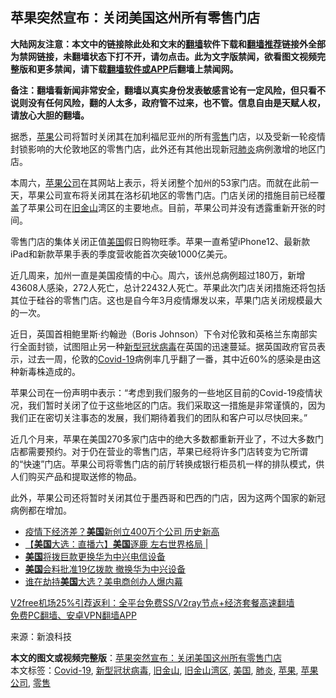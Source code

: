  <h2>苹果突然宣布：关闭美国这州所有零售门店</h2> <p class="notice"><b>大陆网友注意：本文中的链接除此处和文末的<a href="https://github.com/bannedbook/fanqiang" >翻墙</a>软件下载和<a href="https://github.com/killgcd/justmysocks/blob/master/README.md">翻墙推荐</a>链接外全部为禁网链接，未翻墙状态下打不开，请勿点击。此为文字版禁闻，欲看图文视频完整版和更多禁闻，请下载<a href="https://github.com/bannedbook/fanqiang">翻墙软件或APP</a>后翻墙上禁闻网。</p><p>备注：翻墙看新闻非常安全，翻墙以真实身份发表敏感言论有一定风险，但只看不说则没有任何风险，翻的人太多，政府管不过来，也不管。信息自由是天赋人权，请放心大胆的翻墙。</b></p>  <div class="entry"> <p id="conimg">据悉，<a href="https://www.bannedbook.org/bnews/tag/%e8%8b%b9%e6%9e%9c/" class="st_tag internal_tag" rel="tag" title="标签 苹果 下的日志">苹果</a>公司将暂时关闭其在加利福尼亚州的所有<a href="https://www.bannedbook.org/bnews/tag/%E9%9B%B6%E5%94%AE/" class="st_tag internal_tag" rel="tag" title="标签 零售 下的日志">零售</a>门店，以及受新一轮疫情封锁影响的大伦敦地区的零售门店，此外还有其他出现新冠<a href="https://www.bannedbook.org/bnews/tag/%e8%82%ba%e7%82%8e/" class="st_tag internal_tag" rel="tag" title="标签 肺炎 下的日志">肺炎</a>病例激增的地区门店。</p> <p>本周六，<a href="https://www.bannedbook.org/bnews/tag/%E8%8B%B9%E6%9E%9C%E5%85%AC%E5%8F%B8/" class="st_tag internal_tag" rel="tag" title="标签 苹果公司 下的日志">苹果公司</a>在其网站上表示，将关闭整个加州的53家门店。而就在此前一天，苹果公司宣布将关闭其在洛杉矶地区的零售门店。门店关闭的措施目前已经覆盖了苹果公司在<a href="https://www.bannedbook.org/bnews/tag/%e6%97%a7%e9%87%91%e5%b1%b1/" class="st_tag internal_tag" rel="tag" title="标签 旧金山 下的日志">旧金山</a>湾区的主要地点。目前，苹果公司并没有透露重新开张的时间。</p> <p>零售门店的集体关闭正值<a href="https://www.bannedbook.org/bnews/tag/%e7%be%8e%e5%9b%bd/" class="st_tag internal_tag" rel="tag" title="标签 美国 下的日志">美国</a>假日购物旺季。苹果一直希望iPhone12、最新款iPad和新款苹果手表的季度营收能首次突破1000亿美元。</p>  <p>近几周来，加州一直是美国疫情的中心。周六，该州总病例超过180万，新增43608人感染，272人死亡，总计22432人死亡。苹果此次门店关闭措施还将包括其位于硅谷的零售门店。这也是自今年3月疫情爆发以来，苹果门店关闭规模最大的一次。</p> <p>近日，英国首相鲍里斯·约翰逊（Boris Johnson）下令对伦敦和英格兰东南部实行全面封锁，试图阻止另一种<a href="https://www.bannedbook.org/bnews/tag/%e6%96%b0%e5%9e%8b%e5%86%a0%e7%8a%b6%e7%97%85%e6%af%92/" class="st_tag internal_tag" rel="tag" title="标签 新型冠状病毒 下的日志">新型冠状病毒</a>在英国的迅速蔓延。据英国政府官员表示，过去一周，伦敦的<a href="https://www.bannedbook.org/bnews/tag/covid-19/" class="st_tag internal_tag" rel="tag" title="标签 Covid-19 下的日志">Covid-19</a>病例率几乎翻了一番，其中近60%的感染是由这种新毒株造成的。</p> <p>苹果公司在一份声明中表示：“考虑到我们服务的一些地区目前的Covid-19疫情状况，我们暂时关闭了位于这些地区的门店。我们采取这一措施是非常谨慎的，因为我们正在密切关注事态的发展，我们期待着我们的团队和客户可以尽快回来。”</p>  <p>近几个月来，苹果在美国270多家门店中的绝大多数都重新开业了，不过大多数门店都需要预约。对于仍在营业的零售门店，苹果已经将许多门店转变为它所谓的“快速”门店。苹果公司将零售门店的前厅转换成银行柜员机一样的排队模式，供人们购买产品和提取送修的物品。</p> <p>此外，苹果公司还将暂时关闭其位于墨西哥和巴西的门店，因为这两个国家的新冠病例都在增加。</p> <ul class='op-related-articles' title='相关阅读'> <li><a href='https://www.bannedbook.org/bnews/lifebaike/20201221/1452215.html' target='_blank'>疫情下经济差？<b>美国</b>新创立400万个公司 历史新高</a></li> <li><a href='https://www.bannedbook.org/bnews/taiwannews/20201221/1452200.html' target='_blank'>【<b>美国</b>大选：直播六】<b>美国</b>逐鹿 左右世界格局 |</a></li> <li><a href='https://www.bannedbook.org/bnews/worldnews/usa/20201221/1452184.html' target='_blank'><b>美国</b>将拨巨款更换华为中兴电信设备</a></li> <li><a href='https://www.bannedbook.org/bnews/baitai/20201221/1452174.html' target='_blank'><b>美国</b>会料批准19亿拨款 撤换华为中兴设备</a></li> <li><a href='https://www.bannedbook.org/bnews/bannedvideo/20201221/1452170.html' target='_blank'>谁在劫持<b>美国</b>大选？美电商创办人爆内幕</a></li> </ul> <p class="texttj"> <a href="https://www.bannedbook.org/forum23/topic22702.html" target="_blank">V2free机场25%引荐返利：全平台免费SS/V2ray节点+经济套餐高速翻墙</a><br/> <a href="https://github.com/bannedbook/fanqiang/wiki/%E7%A6%81%E9%97%BB%E7%BD%91%E5%AE%89%E5%8D%93%E7%BF%BB%E5%A2%99%E6%96%B0%E9%97%BBAPP" target="_blank">免费PC翻墙、安卓VPN翻墙APP</a></p><p> 来源：新浪科技 </p> <a name='sharetosocial'></a>       <div><b>本文的图文或视频完整版</b>：<a href='https://www.bannedbook.org/bnews/cnnews/20201221/1452217.html'>苹果突然宣布：关闭美国这州所有零售门店</a></div>  </div><!--END ENTRY--> <div class="postfooter"> <div>本文标签：<a href="https://www.bannedbook.org/bnews/tag/covid-19/" rel="tag">Covid-19</a>, <a href="https://www.bannedbook.org/bnews/tag/%e6%96%b0%e5%9e%8b%e5%86%a0%e7%8a%b6%e7%97%85%e6%af%92/" rel="tag">新型冠状病毒</a>, <a href="https://www.bannedbook.org/bnews/tag/%e6%97%a7%e9%87%91%e5%b1%b1/" rel="tag">旧金山</a>, <a href="https://www.bannedbook.org/bnews/tag/%E6%97%A7%E9%87%91%E5%B1%B1%E6%B9%BE%E5%8C%BA/" rel="tag">旧金山湾区</a>, <a href="https://www.bannedbook.org/bnews/tag/%e7%be%8e%e5%9b%bd/" rel="tag">美国</a>, <a href="https://www.bannedbook.org/bnews/tag/%e8%82%ba%e7%82%8e/" rel="tag">肺炎</a>, <a href="https://www.bannedbook.org/bnews/tag/%e8%8b%b9%e6%9e%9c/" rel="tag">苹果</a>, <a href="https://www.bannedbook.org/bnews/tag/%E8%8B%B9%E6%9E%9C%E5%85%AC%E5%8F%B8/" rel="tag">苹果公司</a>, <a href="https://www.bannedbook.org/bnews/tag/%E9%9B%B6%E5%94%AE/" rel="tag">零售</a></div>  </div><!--END POSTFOOTER--> 